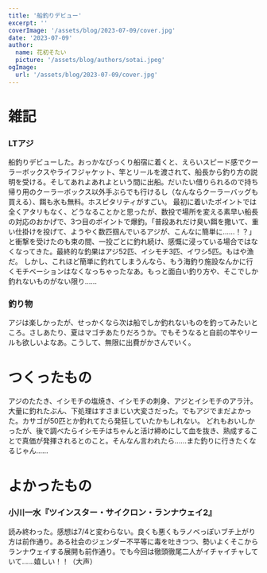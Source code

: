 ```yaml
---
title: '船釣りデビュー'
excerpt: ''
coverImage: '/assets/blog/2023-07-09/cover.jpg'
date: '2023-07-09'
author:
  name: 花初そたい
  picture: '/assets/blog/authors/sotai.jpeg'
ogImage:
  url: '/assets/blog/2023-07-09/cover.jpg'
---
```

# 雑記
### LTアジ
船釣りデビューした。おっかなびっくり船宿に着くと、えらいスピード感でクーラーボックスやライフジャケット、竿とリールを渡されて、船長から釣り方の説明を受ける。そしてあれよあれよという間に出船。だいたい借りられるので持ち帰り用のクーラーボックス以外手ぶらでも行けるし（なんならクーラーバッグも買える）、餌も氷も無料。ホスピタリティがすごい。
最初に着いたポイントでは全くアタリもなく、どうなることかと思ったが、数投で場所を変える素早い船長の対応のおかげで、3つ目のポイントで爆釣。「普段あれだけ臭い餌を撒いて、重い仕掛けを投げて、ようやく数匹掴んでいるアジが、こんなに簡単に……！？」と衝撃を受けたのも束の間、一投ごとに釣れ続け、感慨に浸っている場合ではなくなってきた。最終的な釣果はアジ52匹、イシモチ3匹、イワシ5匹。もはや漁だ。
しかし、これほど簡単に釣れてしまうんなら、もう海釣り施設なんかに行くモチベーションはなくなっちゃったなあ。もっと面白い釣り方や、そこでしか釣れないものがない限り……

### 釣り物
アジは楽しかったが、せっかくなら次は船でしか釣れないものを釣ってみたいところ。さしあたり、夏はマゴチあたりだろうか。でもそうなると自前の竿やリールも欲しいよなあ。こうして、無限に出費がかさんでいく。

# つくったもの
アジのたたき、イシモチの塩焼き、イシモチの刺身、アジとイシモチのアラ汁。
大量に釣れたぶん、下処理はすさまじい大変さだった。でもアジでまだよかった。カサゴが50匹とか釣れてたら発狂していたかもしれない。
どれもおいしかったが、後で調べたらイシモチはちゃんと活け締めにして血を抜き、熟成することで真価が発揮されるとのこと。そんなん言われたら……また釣りに行きたくなるじゃん……

# よかったもの
### 小川一水『ツインスター・サイクロン・ランナウェイ2』
読み終わった。感想は7/4と変わらない。良くも悪くもラノベっぽいブチ上がり方は前作通り。ある社会のジェンダー不平等に毒を吐きつつ、勢いよくそこからランナウェイする展開も前作通り。でも今回は徹頭徹尾二人がイチャイチャしていて……嬉しい！！（大声）

